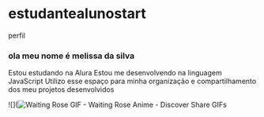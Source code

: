 # estudantealunostart
perfil
### ola meu nome é melissa da silva
Estou estudando na Alura
Estou me desenvolvendo na linguagem JavaScript
Utilizo esse espaço para minha organização e compartilhamento dos meu projetos desenvolvidos

![](![Waiting Rose GIF - Waiting Rose Anime - Discover   Share GIFs](https://github.com/kyosomel/estudantealunostart/assets/169668419/5634326b-e1e4-4065-8b10-74ea0eeee4e0)

